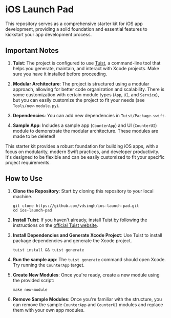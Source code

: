 # iOS Launch Pad

This repository serves as a comprehensive starter kit for iOS app development, providing a solid foundation and essential features to kickstart your app development process.

## Important Notes

1. **Tuist**: The project is configured to use [Tuist](https://tuist.io/), a command-line tool that helps you generate, maintain, and interact with Xcode projects. Make sure you have it installed before proceeding.

2. **Modular Architecture**: The project is structured using a modular approach, allowing for better code organization and scalability. There is some customization with certain module types (`App`, `UI`, and `Service`), but you can easily customize the project to fit your needs (see `Tools/new-module.py`).

3. **Dependencies**: You can add new dependencies in `Tuist/Package.swift`.

4. **Sample App**: Includes a sample app (`CounterApp`) and UI (`CounterUI`) module to demonstrate the modular architecture. These modules are made to be deleted!

This starter kit provides a robust foundation for building iOS apps, with a focus on modularity, modern Swift practices, and developer productivity. It's designed to be flexible and can be easily customized to fit your specific project requirements.


## How to Use

1. **Clone the Repository**: Start by cloning this repository to your local machine.

   ```
   git clone https://github.com/vdsingh/ios-launch-pad.git
   cd ios-launch-pad
   ```

2. **Install Tuist**: If you haven't already, install Tuist by following the instructions on the [official Tuist website](https://docs.tuist.io/tutorial/get-started).

3. **Install Dependencies and Generate Xcode Project**: Use Tuist to install package dependencies and generate the Xcode project.

   ```
   tuist install && tuist generate
   ```

4. **Run the sample app**: The `tuist generate` command should open Xcode. Try running the `CounterApp` target.

5. **Create New Modules**: Once you're ready, create a new module using the provided script:

   ```
   make new-module
   ```

6. **Remove Sample Modules**: Once you're familiar with the structure, you can remove the sample `CounterApp` and `CounterUI` modules and replace them with your own app modules.